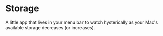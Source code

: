 # Storage
A little app that lives in your menu bar to watch hysterically as your Mac's available storage decreases (or increases). 
